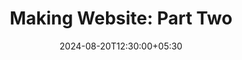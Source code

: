 ---
title: "Making Website: Part Two"
date: 2024-08-20T12:30:00+05:30
thumbnail:
    url: "/img/lines.webp"
tags: ["project 01"]
draft: true
---
